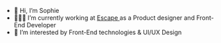 - 👋 Hi, I’m Sophie
- 👩🏻‍💻 I’m currently working at <a href="https://escape.tech/"> Escape </a> as a Product designer and Front-End Developer
- 👀 I’m interested by Front-End technologies & UI/UX Design

<!---
sophiebl/sophiebl is a ✨ special ✨ repository because its `README.md` (this file) appears on your GitHub profile.
You can click the Preview link to take a look at your changes.
--->
